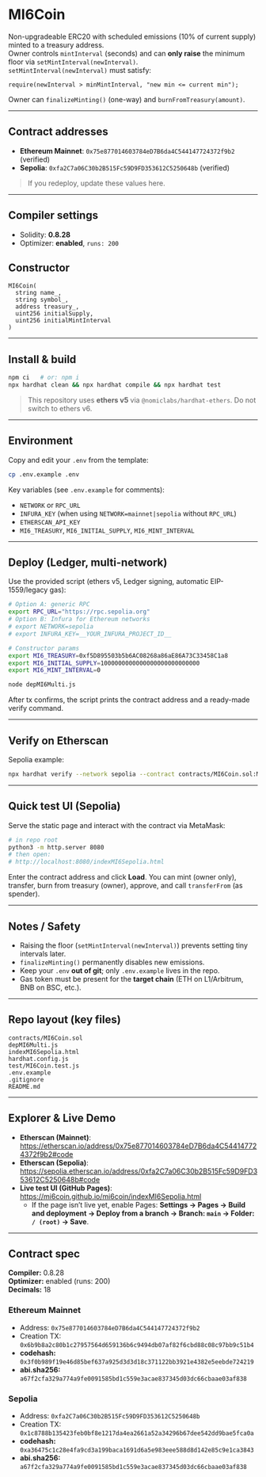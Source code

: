 # MI6Coin

Non-upgradeable ERC20 with scheduled emissions (10% of current supply) minted to a treasury address.  
Owner controls `mintInterval` (seconds) and can **only raise** the minimum floor via `setMintInterval(newInterval)`.  
`setMintInterval(newInterval)` must satisfy:
```solidity
require(newInterval > minMintInterval, "new min <= current min");
```
Owner can `finalizeMinting()` (one-way) and `burnFromTreasury(amount)`.

---

## Contract addresses

- **Ethereum Mainnet**: `0x75e877014603784eD7B6da4C544147724372f9b2` (verified)
- **Sepolia**: `0xfa2C7a06C30b2B515Fc59D9FD353612C5250648b` (verified)

> If you redeploy, update these values here.

---

## Compiler settings
- Solidity: **0.8.28**
- Optimizer: **enabled**, `runs: 200`

## Constructor
```
MI6Coin(
  string name_,
  string symbol_,
  address treasury_,
  uint256 initialSupply,
  uint256 initialMintInterval
)
```

---

## Install & build
```bash
npm ci   # or: npm i
npx hardhat clean && npx hardhat compile && npx hardhat test
```

> This repository uses **ethers v5** via `@nomiclabs/hardhat-ethers`. Do not switch to ethers v6.

---

## Environment
Copy and edit your `.env` from the template:
```bash
cp .env.example .env
```

Key variables (see `.env.example` for comments):
- `NETWORK` or `RPC_URL`
- `INFURA_KEY` (when using `NETWORK=mainnet|sepolia` without `RPC_URL`)
- `ETHERSCAN_API_KEY`
- `MI6_TREASURY`, `MI6_INITIAL_SUPPLY`, `MI6_MINT_INTERVAL`

---

## Deploy (Ledger, multi-network)
Use the provided script (ethers v5, Ledger signing, automatic EIP-1559/legacy gas):

```bash
# Option A: generic RPC
export RPC_URL="https://rpc.sepolia.org"
# Option B: Infura for Ethereum networks
# export NETWORK=sepolia
# export INFURA_KEY=__YOUR_INFURA_PROJECT_ID__

# Constructor params
export MI6_TREASURY=0xf5D895503b5b6AC08268a86aE86A73C33458C1a8
export MI6_INITIAL_SUPPLY=1000000000000000000000000000
export MI6_MINT_INTERVAL=0

node depMI6Multi.js
```

After tx confirms, the script prints the contract address and a ready-made verify command.

---

## Verify on Etherscan
Sepolia example:
```bash
npx hardhat verify --network sepolia --contract contracts/MI6Coin.sol:MI6Coin   0xYourNewAddress "MI6Coin" "MI6" 0xYourTreasury 1000000000000000000000000000 0
```

---

## Quick test UI (Sepolia)
Serve the static page and interact with the contract via MetaMask:
```bash
# in repo root
python3 -m http.server 8080
# then open:
# http://localhost:8080/indexMI6Sepolia.html
```
Enter the contract address and click **Load**. You can mint (owner only), transfer, burn from treasury (owner), approve, and call `transferFrom` (as spender).

---

## Notes / Safety
- Raising the floor (`setMintInterval(newInterval)`) prevents setting tiny intervals later.
- `finalizeMinting()` permanently disables new emissions.
- Keep your `.env` **out of git**; only `.env.example` lives in the repo.
- Gas token must be present for the **target chain** (ETH on L1/Arbitrum, BNB on BSC, etc.).

---

## Repo layout (key files)
```
contracts/MI6Coin.sol
depMI6Multi.js
indexMI6Sepolia.html
hardhat.config.js
test/MI6Coin.test.js
.env.example
.gitignore
README.md
```

---

## Explorer & Live Demo

- **Etherscan (Mainnet)**: https://etherscan.io/address/0x75e877014603784eD7B6da4C544147724372f9b2#code
- **Etherscan (Sepolia)**: https://sepolia.etherscan.io/address/0xfa2C7a06C30b2B515Fc59D9FD353612C5250648b#code
- **Live test UI (GitHub Pages)**: https://mi6coin.github.io/mi6coin/indexMI6Sepolia.html
  - If the page isn’t live yet, enable Pages: **Settings → Pages → Build and deployment → Deploy from a branch → Branch: `main` → Folder: `/ (root)` → Save**.

---

## Contract spec

**Compiler:** 0.8.28  
**Optimizer:** enabled (runs: 200)  
**Decimals:** 18

### Ethereum Mainnet
- Address: `0x75e877014603784eD7B6da4C544147724372f9b2`
- Creation TX: `0x6b9b8a2c80b1c27957564d659136b6c9494db07af82f6cbd88c08c97bb9c51b4`
- **codehash:** `0x3f0b989f19e46d85bef637a925d3d3d18c371122bb3921e4382e5eebde724219`
- **abi.sha256:** `a67f2cfa329a774a9fe0091585bd1c559e3acae837345d03dc66cbaae03af838`

### Sepolia
- Address: `0xfa2C7a06C30b2B515Fc59D9FD353612C5250648b`
- Creation TX: `0x1c8788b135423feb0bf8e1217da4ea2661a52a34296b67dee542dd9bae5fca0a`
- **codehash:** `0xa36475c1c28e4fa9cd3a199baca1691d6a5e983eee588d8d142e85c9e1ca3843`
- **abi.sha256:** `a67f2cfa329a774a9fe0091585bd1c559e3acae837345d03dc66cbaae03af838`


